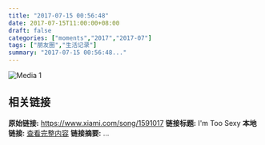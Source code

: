 ```yaml
---
title: "2017-07-15 00:56:48"
date: 2017-07-15T11:00:00+08:00
draft: false
categories: ["moments","2017","2017-07"]
tags: ["朋友圈","生活记录"]
summary: "2017-07-15 00:56:48..."
---
```


![Media 1](/Moments/photos/2017-07-15/201707150056480.jpg)

## 相关链接

**原始链接:** https://www.xiami.com/song/1591017
**链接标题:** I'm Too Sexy
**本地链接:** [查看完整内容](/link_content/2017/07/2017-07-15-1/link_content/)
**链接摘要:** ...

